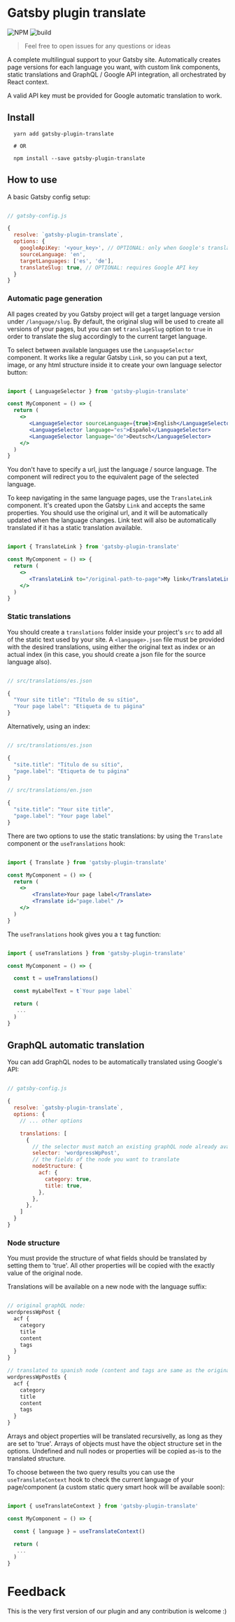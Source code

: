 # Gatsby plugin translate

![NPM](https://img.shields.io/npm/v/gatsby-plugin-translate.svg)
![build](https://github.com/marcospcury/gatsby-plugin-translate/workflows/Node.js%20Package/badge.svg)

>
> Feel free to open issues for any questions or ideas
>

A complete multilingual support to your Gatsby site. Automatically creates page versions for each language you want, with custom link components, static translations and GraphQL / Google API integration, all orchestrated by React context.

A valid API key must be provided for Google automatic translation to work.

## Install

```shell
  yarn add gatsby-plugin-translate

  # OR

  npm install --save gatsby-plugin-translate
```

## How to use

A basic Gatsby config setup:

```js

// gatsby-config.js

{
  resolve: `gatsby-plugin-translate`,
  options: {
    googleApiKey: '<your_key>', // OPTIONAL: only when Google's translation are set
    sourceLanguage: 'en',
    targetLanguages: ['es', 'de'],
    translateSlug: true, // OPTIONAL: requires Google API key
  }
}

```

### Automatic page generation
All pages created by you Gatsby project will get a target language version under `/language/slug`. By default, the original slug will be used to create all versions of your pages, but you can set `translageSlug` option to `true` in order to translate the slug accordingly to the current target language.

To select between available languages use the `LanguageSelector` component. It works like a regular Gatsby `Link`, so you can put a text, image, or any html structure inside it to create your own language selector button:

```jsx

import { LanguageSelector } from 'gatsby-plugin-translate'

const MyComponent = () => {
  return (
    <>
       <LanguageSelector sourceLanguage={true}>English</LanguageSelector>
       <LanguageSelector language="es">Español</LanguageSelector>
       <LanguageSelector language="de">Deutsch</LanguageSelector>
    </>
  )
}

```

You don't have to specify a url, just the language / source language. The component will redirect you to the equivalent page of the selected language.

To keep navigating in the same language pages, use the `TranslateLink` component. It's created upon the Gatsby `Link` and accepts the same properties. You should use the original url, and it will be automatically updated when the language changes. Link text will also be automatically translated if it has a static translation available.

```jsx

import { TranslateLink } from 'gatsby-plugin-translate'

const MyComponent = () => {
  return (
    <>
       <TranslateLink to="/original-path-to-page">My link</TranslateLink>
    </>
  )
}

```

### Static translations
You should create a `translations` folder inside your project's `src` to add all of the static text used by your site. A `<language>.json` file must be provided with the desired translations, using either the original text as index or an actual index (in this case, you should create a json file for the source language also).

``` js

// src/translations/es.json

{
  "Your site title": "Título de su sítio",
  "Your page label": "Etiqueta de tu página"
}


```

Alternatively, using an index:

``` js

// src/translations/es.json

{
  "site.title": "Título de su sítio",
  "page.label": "Etiqueta de tu página"
}

// src/translations/en.json

{
  "site.title": "Your site title",
  "page.label": "Your page label"
}


```

There are two options to use the static translations: by using the `Translate` component or the `useTranslations` hook:

```jsx

import { Translate } from 'gatsby-plugin-translate'

const MyComponent = () => {
  return (
    <>
        <Translate>Your page label</Translate>
        <Translate id="page.label" />
    </>
  )
}

```

The `useTranslations` hook gives you a `t` tag function:

```jsx

import { useTranslations } from 'gatsby-plugin-translate'

const MyComponent = () => {

  const t = useTranslations()

  const myLabelText = t`Your page label`

  return (
   ...
  )
}

```

## GraphQL automatic translation
You can add GraphQL nodes to be automatically translated using Google's API:

```js

// gatsby-config.js

{
  resolve: `gatsby-plugin-translate`,
  options: {
    // ... other options

    translations: [
      {
        // the selector must match an existing graphQL node already available
        selector: 'wordpressWpPost',
        // the fields of the node you want to translate
        nodeStructure: {
          acf: {
            category: true,
            title: true,
          },
        },
      },
    ]
  }
}

```

### Node structure

You must provide the structure of what fields should be translated by setting them to 'true'. All other properties will be copied with the exactly value of the original node.

Translations will be available on a new node with the language suffix:

```js

// original graphQL node:
wordpressWpPost {
  acf {
    category
    title
    content
    tags
  }
}

// translated to spanish node (content and tags are same as the original):
wordpressWpPostEs {
  acf {
    category
    title
    content
    tags
  }
}

```

Arrays and object properties will be translated recursivelly, as long as they are set to 'true'. Arrays of objects must have the object structure set in the options. Undefined and null nodes or properties will be copied as-is to the translated structure.

To choose between the two query results you can use the `useTranslateContext` hook to check the current language of your page/component (a custom static query smart hook will be available soon):

```jsx

import { useTranslateContext } from 'gatsby-plugin-translate'

const MyComponent = () => {

  const { language } = useTranslateContext()

  return (
   ...
  )
}

```


# Feedback

This is the very first version of our plugin and any contribution is welcome :)
